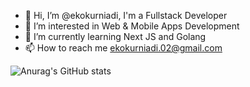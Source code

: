 - 👋 Hi, I’m @ekokurniadi, I'm a Fullstack Developer
- 👀 I’m interested in Web & Mobile Apps Development
- 🌱 I’m currently learning Next JS and Golang
- 📫 How to reach me ekokurniadi.02@gmail.com

![Anurag's GitHub stats](https://github-readme-stats.vercel.app/api?username=ekokurniadi&show_icons=true&theme=radical)



